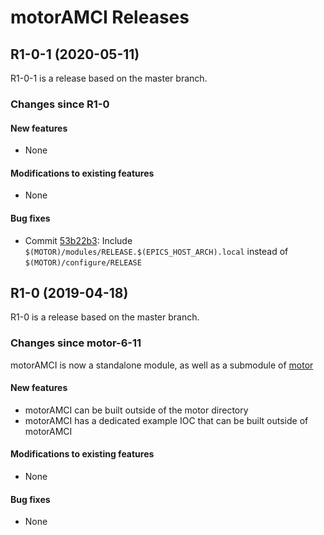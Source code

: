 # motorAMCI Releases

## __R1-0-1 (2020-05-11)__
R1-0-1 is a release based on the master branch.  

### Changes since R1-0

#### New features
* None

#### Modifications to existing features
* None

#### Bug fixes
* Commit [53b22b3](https://github.com/epics-motor/motorAMCI/commit/53b22b302ea43733bd713110b6ecdf1d83b60436): Include ``$(MOTOR)/modules/RELEASE.$(EPICS_HOST_ARCH).local`` instead of ``$(MOTOR)/configure/RELEASE``

## __R1-0 (2019-04-18)__
R1-0 is a release based on the master branch.  

### Changes since motor-6-11

motorAMCI is now a standalone module, as well as a submodule of [motor](https://github.com/epics-modules/motor)

#### New features
* motorAMCI can be built outside of the motor directory
* motorAMCI has a dedicated example IOC that can be built outside of motorAMCI

#### Modifications to existing features
* None

#### Bug fixes
* None
